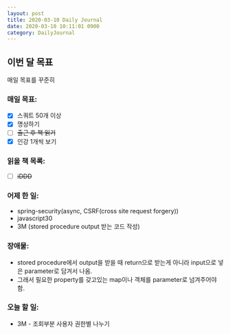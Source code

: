 ```yaml
---
layout: post
title: 2020-03-10 Daily Journal
date: 2020-03-10 10:11:01 0900
category: DailyJournal
---
```


## 이번 달 목표
매일 목표를 꾸준히

### 매일 목표:
- [x] 스쿼트 50개 이상
- [x] 명상하기
- [ ] ~~출근 후 책 읽기~~
- [x] 인강 1개씩 보기

### 읽을 책 목록:
- [ ] ~~iDDD~~

### 어제 한 일:
* spring-security(async, CSRF(cross site request forgery))
* javascript30
* 3M (stored procedure output 받는 코드 작성)

### 장애물:
* stored procedure에서 output을 받을 때 return으로 받는게 아니라 input으로 넣은 parameter로 담겨서 나옴.
* 그래서 필요한 property를 갖고있는 map이나 객체를 parameter로 넘겨주어야 함.

### 오늘 할 일:
* 3M - 조회부분 사용자 권한별 나누기